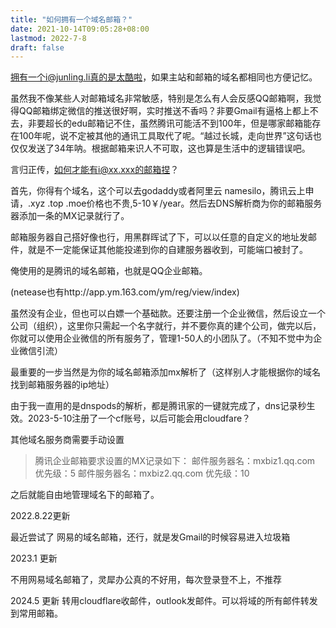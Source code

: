 ```yaml
---
title: "如何拥有一个域名邮箱？"
date: 2021-10-14T09:05:28+08:00
lastmod: 2022-7-8
draft: false
---
```


拥有一个i@junling.li真的是太酷啦，如果主站和邮箱的域名都相同也方便记忆。

虽然我不像某些人对邮箱域名非常敏感，特别是怎么有人会反感QQ邮箱啊，我觉得QQ邮箱绑定微信的推送很好啊，实时推送不香吗？非要Gmail有逼格上都上不去，非要超长的edu邮箱记不住，虽然腾讯可能活不到100年，但是哪家邮箱能存在100年呢，说不定被其他的通讯工具取代了呢。“越过长城，走向世界”这句话也仅仅发送了34年呐。根据邮箱来识人不可取，这也算是生活中的逻辑错误吧。

言归正传，如何才能有i@xx.xxx的邮箱捏？

首先，你得有个域名，这个可以去godaddy或者阿里云 namesilo，腾讯云上申请，.xyz .top .moe价格也不贵,5-10￥/year。然后去DNS解析商为你的邮箱服务器添加一条的MX记录就行了。

邮箱服务器自己搭好像也行，用黑群晖试了下，可以以任意的自定义的地址发邮件，就是不一定能保证其他能投递到你的自建服务器收到，可能端口被封了。

俺使用的是腾讯的域名邮箱，也就是QQ企业邮箱。

(netease也有http://app.ym.163.com/ym/reg/view/index) 

虽然没有企业，但也可以白嫖一个基础款。还要注册一个企业微信，然后设立一个公司（组织），这里你只需起一个名字就行，并不要你真的建个公司，做完以后，你就可以使用企业微信的所有服务了，管理1-50人的小团队了。（不知不觉中为企业微信引流）


最重要的一步当然是为你的域名邮箱添加mx解析了（这样别人才能根据你的域名找到邮箱服务器的ip地址）

由于我一直用的是dnspods的解析，都是腾讯家的一键就完成了，dns记录秒生效。2023-5-10注册了一个cf账号，以后可能会用cloudfare？

其他域名服务商需要手动设置

>腾讯企业邮箱要求设置的MX记录如下：
>邮件服务器名：mxbiz1.qq.com 优先级：5
>邮件服务器名：mxbiz2.qq.com 优先级：10

之后就能自由地管理域名下的邮箱了。

2022.8.22更新

最近尝试了 网易的域名邮箱，还行，就是发Gmail的时候容易进入垃圾箱

2023.1 更新

不用网易域名邮箱了，灵犀办公真的不好用，每次登录登不上，不推荐

2024.5 更新
转用cloudflare收邮件，outlook发邮件。可以将域的所有邮件转发到常用邮箱。
